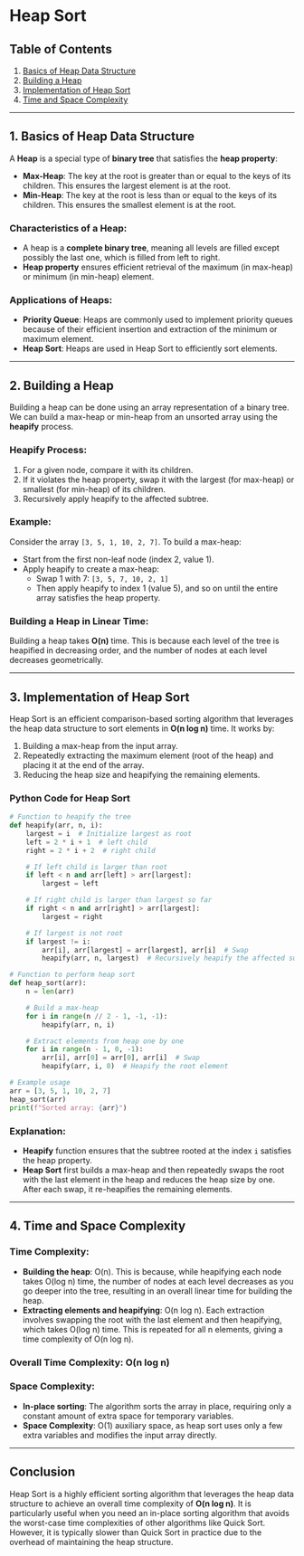 # Heap Sort

## Table of Contents
1. [Basics of Heap Data Structure](#basics-of-heap-data-structure)
2. [Building a Heap](#building-a-heap)
3. [Implementation of Heap Sort](#implementation-of-heap-sort)
4. [Time and Space Complexity](#time-and-space-complexity)

---

## 1. Basics of Heap Data Structure

A **Heap** is a special type of **binary tree** that satisfies the **heap property**:
- **Max-Heap**: The key at the root is greater than or equal to the keys of its children. This ensures the largest element is at the root.
- **Min-Heap**: The key at the root is less than or equal to the keys of its children. This ensures the smallest element is at the root.

### Characteristics of a Heap:
- A heap is a **complete binary tree**, meaning all levels are filled except possibly the last one, which is filled from left to right.
- **Heap property** ensures efficient retrieval of the maximum (in max-heap) or minimum (in min-heap) element.

### Applications of Heaps:
- **Priority Queue**: Heaps are commonly used to implement priority queues because of their efficient insertion and extraction of the minimum or maximum element.
- **Heap Sort**: Heaps are used in Heap Sort to efficiently sort elements.

---

## 2. Building a Heap

Building a heap can be done using an array representation of a binary tree. We can build a max-heap or min-heap from an unsorted array using the **heapify** process.

### Heapify Process:
1. For a given node, compare it with its children.
2. If it violates the heap property, swap it with the largest (for max-heap) or smallest (for min-heap) of its children.
3. Recursively apply heapify to the affected subtree.

### Example:
Consider the array `[3, 5, 1, 10, 2, 7]`. To build a max-heap:
- Start from the first non-leaf node (index 2, value 1).
- Apply heapify to create a max-heap:
  - Swap 1 with 7: `[3, 5, 7, 10, 2, 1]`
  - Then apply heapify to index 1 (value 5), and so on until the entire array satisfies the heap property.

### Building a Heap in Linear Time:
Building a heap takes **O(n)** time. This is because each level of the tree is heapified in decreasing order, and the number of nodes at each level decreases geometrically.

---

## 3. Implementation of Heap Sort

Heap Sort is an efficient comparison-based sorting algorithm that leverages the heap data structure to sort elements in **O(n log n)** time. It works by:
1. Building a max-heap from the input array.
2. Repeatedly extracting the maximum element (root of the heap) and placing it at the end of the array.
3. Reducing the heap size and heapifying the remaining elements.

### Python Code for Heap Sort

```python
# Function to heapify the tree
def heapify(arr, n, i):
    largest = i  # Initialize largest as root
    left = 2 * i + 1  # left child
    right = 2 * i + 2  # right child

    # If left child is larger than root
    if left < n and arr[left] > arr[largest]:
        largest = left

    # If right child is larger than largest so far
    if right < n and arr[right] > arr[largest]:
        largest = right

    # If largest is not root
    if largest != i:
        arr[i], arr[largest] = arr[largest], arr[i]  # Swap
        heapify(arr, n, largest)  # Recursively heapify the affected subtree

# Function to perform heap sort
def heap_sort(arr):
    n = len(arr)

    # Build a max-heap
    for i in range(n // 2 - 1, -1, -1):
        heapify(arr, n, i)

    # Extract elements from heap one by one
    for i in range(n - 1, 0, -1):
        arr[i], arr[0] = arr[0], arr[i]  # Swap
        heapify(arr, i, 0)  # Heapify the root element

# Example usage
arr = [3, 5, 1, 10, 2, 7]
heap_sort(arr)
print(f"Sorted array: {arr}")
```

### Explanation:
- **Heapify** function ensures that the subtree rooted at the index `i` satisfies the heap property.
- **Heap Sort** first builds a max-heap and then repeatedly swaps the root with the last element in the heap and reduces the heap size by one. After each swap, it re-heapifies the remaining elements.

---

## 4. Time and Space Complexity

### Time Complexity:
- **Building the heap**: O(n). This is because, while heapifying each node takes O(log n) time, the number of nodes at each level decreases as you go deeper into the tree, resulting in an overall linear time for building the heap.
- **Extracting elements and heapifying**: O(n log n). Each extraction involves swapping the root with the last element and then heapifying, which takes O(log n) time. This is repeated for all n elements, giving a time complexity of O(n log n).

### Overall Time Complexity: O(n log n)

### Space Complexity:
- **In-place sorting**: The algorithm sorts the array in place, requiring only a constant amount of extra space for temporary variables.
- **Space Complexity**: O(1) auxiliary space, as heap sort uses only a few extra variables and modifies the input array directly.

---

## Conclusion
Heap Sort is a highly efficient sorting algorithm that leverages the heap data structure to achieve an overall time complexity of **O(n log n)**. It is particularly useful when you need an in-place sorting algorithm that avoids the worst-case time complexities of other algorithms like Quick Sort. However, it is typically slower than Quick Sort in practice due to the overhead of maintaining the heap structure.
